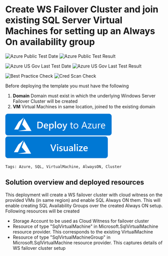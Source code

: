 # Create WS Failover Cluster and join existing SQL Server Virtual Machines for setting up an Always On availability group

![Azure Public Test Date](https://azurequickstartsservice.blob.core.windows.net/badges/101-sql-vm-ag-setup/PublicLastTestDate.svg)
![Azure Public Test Result](https://azurequickstartsservice.blob.core.windows.net/badges/101-sql-vm-ag-setup/PublicDeployment.svg)

![Azure US Gov Last Test Date](https://azurequickstartsservice.blob.core.windows.net/badges/101-sql-vm-ag-setup/FairfaxLastTestDate.svg)
![Azure US Gov Last Test Result](https://azurequickstartsservice.blob.core.windows.net/badges/101-sql-vm-ag-setup/FairfaxDeployment.svg)

![Best Practice Check](https://azurequickstartsservice.blob.core.windows.net/badges/101-sql-vm-ag-setup/BestPracticeResult.svg)
![Cred Scan Check](https://azurequickstartsservice.blob.core.windows.net/badges/101-sql-vm-ag-setup/CredScanResult.svg)

Before deploying the template you must have the following

1. **Domain** Domain must exist in which the underlying Windows Server Failover Cluster will be created
2. **VM** Virtual Machines in same location, joined to the existing domain

[![Deploy To Azure](https://raw.githubusercontent.com/Azure/azure-quickstart-templates/master/1-CONTRIBUTION-GUIDE/images/deploytoazure.svg?sanitize=true)](https://portal.azure.com/#create/Microsoft.Template/uri/https%3A%2F%2Fraw.githubusercontent.com%2FAzure%2Fazure-quickstart-templates%2Fmaster%2F101-sql-vm-ag-setup%2Fazuredeploy.json)  [![Visualize](https://raw.githubusercontent.com/Azure/azure-quickstart-templates/master/1-CONTRIBUTION-GUIDE/images/visualizebutton.svg?sanitize=true)](http://armviz.io/#/?load=https%3A%2F%2Fraw.githubusercontent.com%2FAzure%2Fazure-quickstart-templates%2Fmaster%2F101-sql-vm-ag-setup%2Fazuredeploy.json)

`Tags: Azure, SQL, VirtualMachine, AlwaysON, Cluster`

## Solution overview and deployed resources

This deployment will create a WS failover cluster with cloud witness on the provided VMs (in same region) and enable SQL Always ON them. This will enable creating SQL Availability Groups over the created Always ON setup.
Following resources will be created
 - Storage Account to be used as Cloud Witness for failover cluster
 - Resource of type "SqlVirtualMachine" in Microsoft.SqlVirtualMachine resource provider. This corresponds to the existing VirtualMachine
 - Resource of type "SqlVirtualMachineGroup" in Microsoft.SqlVirtualMachine resource provider. This captures details of WS failover cluster setup
 



